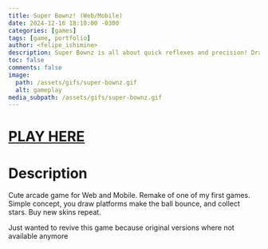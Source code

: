 ```yaml
---
title: Super Bownz! (Web/Mobile)
date: 2024-12-16 18:10:00 -0300
categories: [games]
tags: [game, portfolio]
author: <felipe_ishimine>
description: Super Bownz is all about quick reflexes and precision! Draw platforms with a swipe, bounce your adorable ball to catch stars, and rack up points.
toc: false
comments: false
image:
  path: /assets/gifs/super-bownz.gif
  alt: gameplay  
media_subpath: /assets/gifs/super-bownz.gif
---
```



# [PLAY HERE](https://kodachigames.itch.io/bownz)

# Description
Cute arcade game for Web and Mobile.
Remake of one of my first games. Simple concept, you draw platforms make the ball bounce, and collect stars. Buy new skins repeat.

Just wanted to revive this game because original versions where not available anymore
